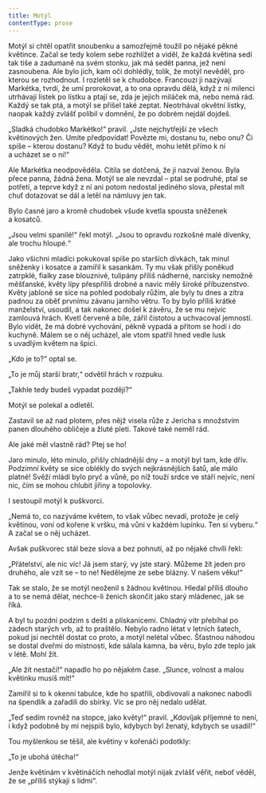 ```yaml
---
title: Motýl
contentType: prose
---
```


<section>

Motýl si chtěl opatřit snoubenku a samozřejmě toužil po nějaké pěkné květince. Začal se tedy kolem sebe rozhlížet a viděl, že každá květina sedí tak tiše a zadumaně na svém stonku, jak má sedět panna, jež není zasnoubena. Ale bylo jich, kam oči dohlédly, tolik, že motýl nevěděl, pro kterou se rozhodnout. I rozletěl se k chudobce. Francouzi ji nazývají Markétka, tvrdí, že umí prorokovat, a to ona opravdu dělá, když z ní milenci utrhávají lístek po lístku a ptají se, zda je jejich miláček má, nebo nemá rád. Každý se tak ptá, a motýl se přišel také zeptat. Neotrhával okvětní lístky, naopak každý zvlášť políbil v domnění, že po dobrém nejdál dojdeš.

„Sladká chudobko Markétko!“ pravil. „Jste nejchytřejší ze všech květinových žen. Umíte předpovídat! Povězte mi, dostanu tu, nebo onu? Či spíše – kterou dostanu? Když to budu vědět, mohu letět přímo k ní a ucházet se o ni!“

Ale Markétka neodpověděla. Cítila se dotčená, že ji nazval ženou. Byla přece panna, žádná žena. Motýl se ale nevzdal – ptal se podruhé, ptal se potřetí, a teprve když z ní ani potom nedostal jediného slova, přestal mít chuť dotazovat se dál a letěl na námluvy jen tak.

Bylo časné jaro a kromě chudobek všude kvetla spousta sněženek a kosatců.

„Jsou velmi spanilé!“ řekl motýl. „Jsou to opravdu rozkošné malé dívenky, ale trochu hloupé.“

Jako všichni mladíci pokukoval spíše po starších dívkách, tak minul sněženky i kosatce a zamířil k sasankám. Ty mu však přišly poněkud zatrpklé, fialky zase blouznivé, tulipány příliš nádherné, narcisky nemožně měšťanské, květy lípy přespříliš drobné a navíc měly široké příbuzenstvo. Květy jabloně se sice na pohled podobaly růžím, ale byly tu dnes a zítra padnou za oběť prvnímu závanu jarního větru. To by bylo příliš krátké manželství, usoudil, a tak nakonec došel k závěru, že se mu nejvíc zamlouvá hrách. Kvetl červeně a bíle, zářil čistotou a uchvacoval jemností. Bylo vidět, že má dobré vychování, pěkně vypadá a přitom se hodí i do kuchyně. Málem se o něj ucházel, ale vtom spatřil hned vedle lusk s uvadlým květem na špici.

„Kdo je to?“ optal se.

„To je můj starší bratr,“ odvětil hrách v rozpuku.

„Takhle tedy budeš vypadat později?“

Motýl se polekal a odletěl.

Zastavil se až nad plotem, přes nějž visela růže z Jericha s množstvím panen dlouhého obličeje a žluté pleti. Takové také neměl rád.

Ale jaké měl vlastně rád? Ptej se ho!

Jaro minulo, léto minulo, přišly chladnější dny – a motýl byl tam, kde dřív. Podzimní květy se sice oblékly do svých nejkrásnějších šatů, ale málo platné! Svěží mládí bylo pryč a vůně, po níž touží srdce ve stáří nejvíc, není nic, čím se mohou chlubit jiřiny a topolovky.

I sestoupil motýl k puškvorci.

„Nemá to, co nazýváme květem, to však vůbec nevadí, protože je celý květinou, voní od kořene k vršku, má vůni v každém lupínku. Ten si vyberu.“ A začal se o něj ucházet.

Avšak puškvorec stál beze slova a bez pohnutí, až po nějaké chvíli řekl:

„Přátelství, ale nic víc! Já jsem starý, vy jste starý. Můžeme žít jeden pro druhého, ale vzít se – to ne! Nedělejme ze sebe blázny. V našem věku!“

Tak se stalo, že se motýl neoženil s žádnou květinou. Hledal příliš dlouho a to se nemá dělat, nechce-li ženich skončit jako starý mládenec, jak se říká.

A byl tu pozdní podzim s dešti a plískanicemi. Chladný vítr přebíhal po zádech starých vrb, až to praštělo. Nebylo radno létat v letních šatech, pokud jsi nechtěl dostat co proto, a motýl nelétal vůbec. Šťastnou náhodou se dostal dveřmi do místnosti, kde sálala kamna, ba věru, bylo zde teplo jak v létě. Mohl žít.

„Ale žít nestačí!“ napadlo ho po nějakém čase. „Slunce, volnost a malou květinku musíš mít!“

Zamířil si to k okenní tabulce, kde ho spatřili, obdivovali a nakonec nabodli na špendlík a zařadili do sbírky. Víc se pro něj nedalo udělat.

„Teď sedím rovněž na stopce, jako květy!“ pravil. „Kdovíjak příjemné to není, i když podobně by mi nejspíš bylo, kdybych byl ženatý, kdybych se usadil!“

Tou myšlenkou se těšil, ale květiny v kořenáči podotkly:

„To je ubohá útěcha!“

Jenže květinám v květináčích nehodlal motýl nijak zvlášť věřit, neboť věděl, že se „příliš stýkají s lidmi“.

</section>
